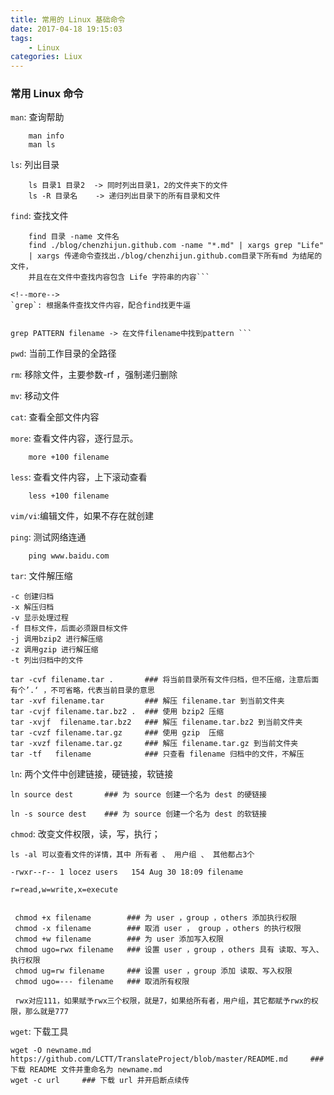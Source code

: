 ```yaml
---
title: 常用的 Linux 基础命令
date: 2017-04-18 19:15:03
tags: 
	- Linux
categories: Liux
---
```


### 常用 Linux 命令

`man`: 查询帮助

```
	man info
	man ls
```

`ls`: 列出目录

```
	ls 目录1 目录2  -> 同时列出目录1，2的文件夹下的文件
	ls -R 目录名    -> 递归列出目录下的所有目录和文件
```

`find`: 查找文件

```
	find 目录 -name 文件名 
	find ./blog/chenzhijun.github.com -name "*.md" | xargs grep "Life"
	| xargs 传递命令查找出./blog/chenzhijun.github.com目录下所有md 为结尾的文件，
	并且在在文件中查找内容包含 Life 字符串的内容```

<!--more-->
`grep`: 根据条件查找文件内容，配合find找更牛逼


```
	grep PATTERN filename -> 在文件filename中找到pattern ```


`pwd`: 当前工作目录的全路径

`rm`: 移除文件，主要参数-rf ，强制递归删除

`mv`: 移动文件

`cat`: 查看全部文件内容

`more`: 查看文件内容，逐行显示。

```
	more +100 filename
```

`less`: 查看文件内容，上下滚动查看

```
	less +100 filename
```

`vim/vi`:编辑文件，如果不存在就创建

`ping`: 测试网络连通

```
	ping www.baidu.com
```

`tar`: 文件解压缩

```
-c 创建归档
-x 解压归档
-v 显示处理过程
-f 目标文件，后面必须跟目标文件
-j 调用bzip2 进行解压缩
-z 调用gzip 进行解压缩
-t 列出归档中的文件
	
tar -cvf filename.tar .       ### 将当前目录所有文件归档，但不压缩，注意后面有个’.‘ ，不可省略，代表当前目录的意思 
tar -xvf filename.tar         ### 解压 filename.tar 到当前文件夹
tar -cvjf filename.tar.bz2 .  ### 使用 bzip2 压缩
tar -xvjf  filename.tar.bz2   ### 解压 filename.tar.bz2 到当前文件夹
tar -cvzf filename.tar.gz     ### 使用 gzip  压缩
tar -xvzf filename.tar.gz     ### 解压 filename.tar.gz 到当前文件夹
tar -tf   filename            ### 只查看 filename 归档中的文件，不解压

```

`ln`: 两个文件中创建链接，硬链接，软链接

```
ln source dest       ### 为 source 创建一个名为 dest 的硬链接

ln -s source dest    ### 为 source 创建一个名为 dest 的软链接

```

`chmod`: 改变文件权限，读，写，执行；

```
ls -al 可以查看文件的详情，其中 所有者 、 用户组 、 其他都占3个

-rwxr--r-- 1 locez users   154 Aug 30 18:09 filename

r=read,w=write,x=execute
	
	
 chmod +x filename        ### 为 user ，group ，others 添加执行权限
 chmod -x filename        ### 取消 user ， group ，others 的执行权限
 chmod +w filename        ### 为 user 添加写入权限
 chmod ugo=rwx filename   ### 设置 user ，group ，others 具有 读取、写入、执行权限
 chmod ug=rw filename     ### 设置 user ，group 添加 读取、写入权限
 chmod ugo=--- filename   ### 取消所有权限
 
 rwx对应111，如果赋予rwx三个权限，就是7，如果给所有者，用户组，其它都赋予rwx的权限，那么就是777
```

`wget`: 下载工具

```
wget -O newname.md https://github.com/LCTT/TranslateProject/blob/master/README.md     ### 下载 README 文件并重命名为 newname.md
wget -c url     ### 下载 url 并开启断点续传
```














